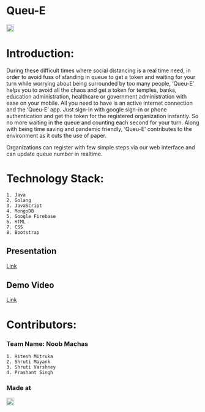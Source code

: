 # Queu-E

<a href="https://hack36.com"> <img src="http://bit.ly/BuiltAtHack36" height=20px> </a>

# Introduction:

During these difficult times where social distancing is a real time need, in order to avoid fuss of standing in queue to get a token and waiting for your turn while worrying about being surrounded by too many people, ‘Queu-E’ helps you to avoid all the chaos and get a token for temples, banks, education administration, healthcare or government administration with ease on your mobile. All you need to have is an active internet connection and the ‘Queu-E’ app. Just sign-in with google sign-in or phone authentication and get the token for the registered organization instantly. So no more waiting in the queue and counting each second for your turn. Along with being time saving and pandemic friendly, ‘Queu-E’ contributes to the environment as it cuts the use of paper. 

Organizations can register with few simple steps via our web interface and can update queue number in realtime.

# Technology Stack:
    1. Java
    2. Golang
    3. JavaScript
    4. MongoDB
    5. Google Firebase
    6. HTML
    7. CSS
    8. Bootstrap

## Presentation
[Link](https://drive.google.com/drive/folders/1VmNdn6Ms96IMz6EHqNcL5_9fnRdso2wG?usp=sharing)

## Demo Video
[Link](https://drive.google.com/drive/folders/18BH4O0q_zcHw_HkLu2mcugPZxqBT1eep?usp=sharing)

# Contributors:
### Team Name: Noob Machas
    1. Hitesh Mitruka
    2. Shruti Mayank
    3. Shruti Varshney
    4. Prashant Singh

### Made at
<a href="https://hack36.com"> <img src="http://bit.ly/BuiltAtHack36" height=20px> </a>